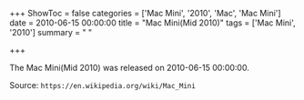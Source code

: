 +++
ShowToc = false
categories = ['Mac Mini', '2010', 'Mac', 'Mac Mini']
date = 2010-06-15 00:00:00
title = "Mac Mini(Mid 2010)"
tags = ['Mac Mini', '2010']
summary = " "

+++

The Mac Mini(Mid 2010) was released on 2010-06-15 00:00:00.

Source: `https://en.wikipedia.org/wiki/Mac_Mini`
